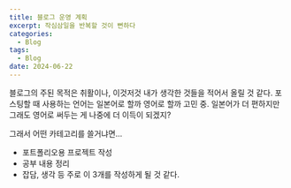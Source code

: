 ```yaml
---
title: 블로그 운영 계획
excerpt: 작심삼일을 반복할 것이 뻔하다
categories:
  - Blog
tags:
  - Blog
date: 2024-06-22
---
```

블로그의 주된 목적은 취활이나, 이것저것 내가 생각한 것들을 적어서 올릴 것 같다. 포스팅할 때 사용하는 언어는 일본어로 할까 영어로 할까 고민 중. 일본어가 더 편하지만 그래도 영어로 써두는 게 나중에 더 이득이 되겠지?

그래서 어떤 카테고리를 쓸거냐면...
- 포트폴리오용 프로젝트 작성
- 공부 내용 정리
- 잡담, 생각 등
주로 이 3개를 작성하게 될 것 같다.

